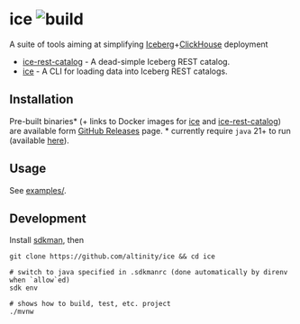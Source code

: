 # ice ![build](https://github.com/altinity/ice/actions/workflows/verify.yaml/badge.svg)

A suite of tools aiming at simplifying [Iceberg](https://iceberg.apache.org/)+[ClickHouse](https://clickhouse.com/) deployment

- [ice-rest-catalog](ice-rest-catalog/) - A dead-simple Iceberg REST catalog. 
- [ice](ice/) - A CLI for loading data into Iceberg REST catalogs.

## Installation

Pre-built binaries\* (+ links to Docker images for [ice](https://hub.docker.com/r/altinity/ice) and [ice-rest-catalog](https://hub.docker.com/r/altinity/ice-rest-catalog)) are available form [GitHub Releases](https://github.com/Altinity/ice/releases) page.
\* currently require `java` 21+ to run (available [here](https://adoptium.net/installation/)).  

## Usage

See [examples/](examples/).

## Development

Install [sdkman](https://sdkman.io/install), then

```shell
git clone https://github.com/altinity/ice && cd ice

# switch to java specified in .sdkmanrc (done automatically by direnv when `allow`ed)
sdk env
  
# shows how to build, test, etc. project
./mvnw
```
